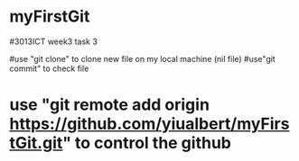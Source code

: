 # myFirstGit
#3013ICT week3 task 3

#use "git clone" to clone new file on my local machine (nil file)
#use"git commit" to check file

# use "git remote add origin https://github.com/yiualbert/myFirstGit.git" to control the github
